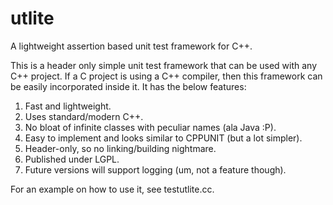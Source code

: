 utlite
======

A lightweight assertion based unit test framework for C++.

This is a header only simple unit test framework that can be used with any C++ project. If a C project is using a C++
compiler, then this framework can be easily incorporated inside it. It has the below features:

1. Fast and lightweight.
2. Uses standard/modern C++.
3. No bloat of infinite classes with peculiar names (ala Java :P).
4. Easy to implement and looks similar to CPPUNIT (but a lot simpler).
5. Header-only, so no linking/building nightmare.
6. Published under LGPL.
7. Future versions will support logging (um, not a feature though).

For an example on how to use it, see testutlite.cc.